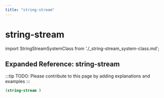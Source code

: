```yaml
---
title: "string-stream"
---
```


# string-stream

import StringStreamSystemClass from './_string-stream_system-class.md';

<StringStreamSystemClass />

## Expanded Reference: string-stream

:::tip
TODO: Please contribute to this page by adding explanations and examples
:::

```lisp
(string-stream )
```
